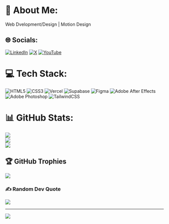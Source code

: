 # 💫 About Me:

Web Dvelopment/Design | Motion Design

## 🌐 Socials:

[![LinkedIn](https://img.shields.io/badge/LinkedIn-%230077B5.svg?logo=linkedin&logoColor=white)](https://linkedin.com/in/bounader-med-rafik) [![X](https://img.shields.io/badge/X-black.svg?logo=X&logoColor=white)](https://x.com/@bwnadrrr) [![YouTube](https://img.shields.io/badge/YouTube-%23FF0000.svg?logo=YouTube&logoColor=white)](https://youtube.com/@BounaderMohamedRafik)

# 💻 Tech Stack:

![HTML5](https://img.shields.io/badge/html5-%23E34F26.svg?style=for-the-badge&logo=html5&logoColor=white) ![CSS3](https://img.shields.io/badge/css3-%231572B6.svg?style=for-the-badge&logo=css3&logoColor=white) ![Vercel](https://img.shields.io/badge/vercel-%23000000.svg?style=for-the-badge&logo=vercel&logoColor=white) ![Supabase](https://img.shields.io/badge/Supabase-3ECF8E?style=for-the-badge&logo=supabase&logoColor=white) ![Figma](https://img.shields.io/badge/figma-%23F24E1E.svg?style=for-the-badge&logo=figma&logoColor=white) ![Adobe After Effects](https://img.shields.io/badge/Adobe%20After%20Effects-9999FF.svg?style=for-the-badge&logo=Adobe%20After%20Effects&logoColor=white) ![Adobe Photoshop](https://img.shields.io/badge/adobe%20photoshop-%2331A8FF.svg?style=for-the-badge&logo=adobe%20photoshop&logoColor=white) ![TailwindCSS](https://img.shields.io/badge/tailwindcss-%2338B2AC.svg?style=for-the-badge&logo=tailwind-css&logoColor=white)

# 📊 GitHub Stats:

![](https://github-readme-stats.vercel.app/api?username=BounaderMedRafik&theme=graywhite&hide_border=false&include_all_commits=true&count_private=false)<br/>
![](https://github-readme-streak-stats.herokuapp.com/?user=BounaderMedRafik&theme=graywhite&hide_border=false)<br/>
![](https://github-readme-stats.vercel.app/api/top-langs/?username=BounaderMedRafik&theme=graywhite&hide_border=false&include_all_commits=true&count_private=false&layout=compact)

## 🏆 GitHub Trophies

![](https://github-profile-trophy.vercel.app/?username=BounaderMedRafik&theme=radical&no-frame=false&no-bg=true&margin-w=4)

### ✍️ Random Dev Quote

![](https://quotes-github-readme.vercel.app/api?type=horizontal&theme=dark)

---

[![](https://visitcount.itsvg.in/api?id=BounaderMedRafik&icon=0&color=3)](https://visitcount.itsvg.in)

<!-- Proudly created with GPRM ( https://gprm.itsvg.in ) -->
